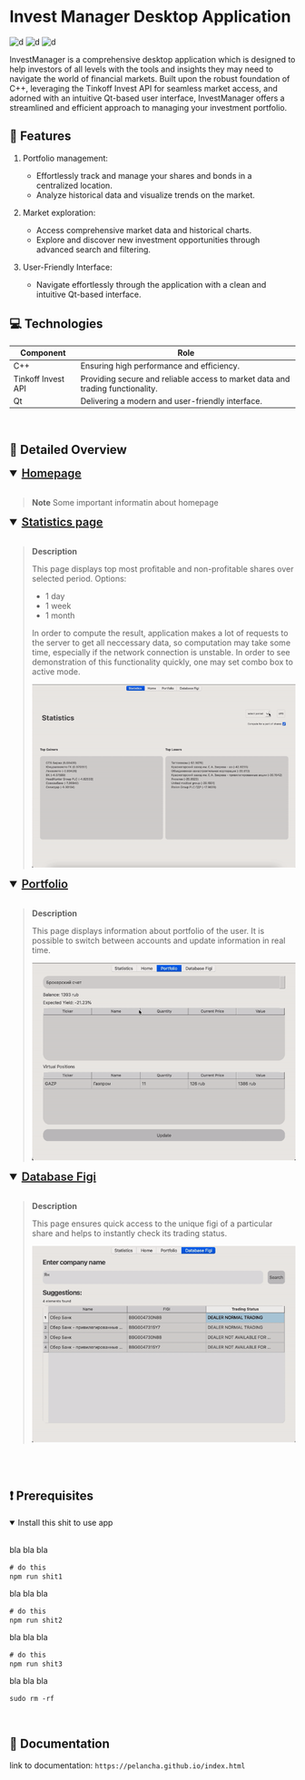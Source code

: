 # Invest Manager Desktop Application

![d](https://img.shields.io/badge/language-C++_-blue)
![d](https://img.shields.io/badge/contributors-4_-green)
![d](https://img.shields.io/badge/group-232–1_-pink)

InvestManager is a comprehensive desktop application which is designed to help investors of all levels with the tools and insights they may need to navigate the world of financial markets. Built upon the robust foundation of C++, leveraging the Tinkoff Invest API for seamless market access, and adorned with an intuitive Qt-based user interface, InvestManager offers a streamlined and efficient approach to managing your investment portfolio.

## 📝 Features

1) Portfolio management:
   * Effortlessly track and manage your shares and bonds in a centralized location.
   * Analyze historical data and visualize trends on the market.
  
2) Market exploration:
    * Access comprehensive market data and historical charts.
    * Explore and discover new investment opportunities through advanced search and filtering.
  

3) User-Friendly Interface:
    * Navigate effortlessly through the application with a clean and intuitive Qt-based interface.

## 💻 Technologies

| Component     |Role              |
|----------------------|-----------------------------------------------------------------------------------|
| C++                  | Ensuring high performance and efficiency.                                         |
| Tinkoff Invest API   | Providing secure and reliable access to market data and trading functionality.    |
| Qt                   | Delivering a modern and user-friendly interface.                                  |

<br/>

## 🔎 Detailed Overview 

<details open>
<summary style="font-size: 20px; font-weight: 600; text-decoration: underline">
 Homepage
</summary> <br />

> **Note**
> Some important informatin about homepage 
</details>


<details open>
<summary style="font-size: 20px; font-weight: 600; text-decoration: underline">
 Statistics page
</summary> <br />

> **Description**
>
>
> This page displays top most profitable and non-profitable shares over selected period. Options: 
> * 1 day
> * 1 week
> * 1 month
> 
> In order to compute the result, application makes a lot of requests to the server to get all neccessary data, so computation may take some time, especially if the network connection is unstable. In order to see demonstration of this functionality quickly, one may set combo box to active mode.  
>
> ![Statistics demo](./assets/statistics.gif)
</details>

<details open>
<summary style="font-size: 20px; font-weight: 600; text-decoration: underline">
 Portfolio
</summary> <br />


> **Description**
>
>
> This page displays information about portfolio of the user. It is possible to switch between accounts and update information in real time.
>   
> ![Figi demo](./assets/portfolio.gif)
</details>


<details open>
<summary style="font-size: 20px; font-weight: 600; text-decoration: underline">
 Database Figi
</summary> <br />

> **Description**
>
>
> This page ensures quick access to the unique figi of a particular share and helps to instantly check its trading status.
>   
> ![Figi demo](./assets/figi.gif)
</details>

<br /><br />


## ❗️  Prerequisites 
<details open>
<summary>
 Install this shit to use app
</summary> <br />

bla bla bla
```shell
# do this
npm run shit1
```

bla bla bla
```shell
# do this
npm run shit2
```

bla bla bla
```shell
# do this
npm run shit3
```
bla bla bla

```shell
sudo rm -rf 
```


</details>

<br />

## 📖 Documentation 
link to documentation: ``https://pelancha.github.io/index.html``



